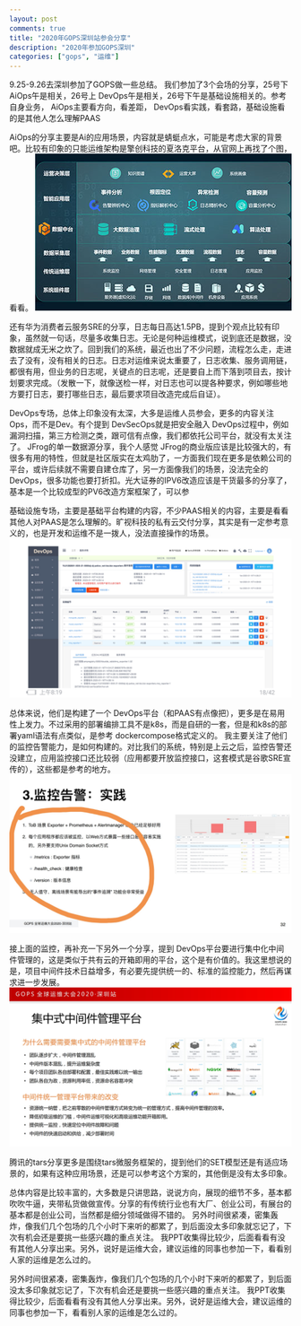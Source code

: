 ```yaml
---
layout: post
comments: true
title: "2020年GOPS深圳站参会分享"
description: "2020年参加GOPS深圳"
categories: ["gops", "运维"]
---
```


9.25-9.26去深圳参加了GOPS做一些总结。
我们参加了3个会场的分享，25号下 AiOps午是相关，26号上 DevOps午是相关，26号下午是基础设施相关的。参考自身业务， AiOps主要看方向，看差距， DevOps看实践，看套路，基础设施看的是其他人怎么理解PAAS

 AiOps的分享主要是Ai的应用场景，内容就是蜻蜓点水，可能是考虑大家的背景吧。比较有印象的只能运维架构是擎创科技的夏洛克平台，从官网上再找了个图，看看。
![夏洛克平台](/assets/images/2020/10_1.jpg)



还有华为消费者云服务SRE的分享，日志每日高达1.5PB，提到个观点比较有印象，虽然就一句话，尽量多收集日志。无论是何种运维模式，说到底还是数据，没数据就成无米之炊了。回到我们的系统，最近也出了不少问题，流程怎么走，走进去了没有，没有相关的日志。日志对运维来说太重要了，日志收集、服务调用链，都很有用，但业务的日志呢，关键点的日志呢，还是要自上而下落到项目去，按计划要求完成。（发散一下，就像送检一样，对日志也可以提各种要求，例如哪些地方要打日志，要打哪些日志，最后要求项目改造完成后自证）。

 DevOps专场，总体上印象没有太深，大多是运维人员参会，更多的内容关注Ops，而不是Dev。有个提到 DevSecOps就是把安全融入 DevOps过程中，例如漏洞扫描，第三方检测之类，跟可信有点像，我们都依托公司平台，就没有太关注了。 JFrog的单一数据源分享，我个人感觉 JFrog的商业版应该是比较强大的，有很多有用的特性，但就是社区版实在太鸡肋了，一方面我们现在更多是依赖公司的平台，或许后续就不需要自建仓库了，另一方面像我们的场景，没法完全的 DevOps，很多功能也要打折扣。光大证券的IPV6改造应该是干货最多的分享了，基本是一个比较成型的PV6改造方案框架了，可以参

基础设施专场，主要是基础平台构建的内容，不少PAAS相关的内容，主要是看看其他人对PAAS是怎么理解的。旷视科技的私有云交付分享，其实是有一定参考意义的，也是开发和运维不是一拨人，没法直接操作的场景。
![devops平台](/assets/images/2020/10_2.jpg)


总体来说，他们是构建了一个 DevOps平台（和PAAS有点像把），更多是在易用性上发力。不过采用的部署编排工具不是k8s，而是自研的一套，但是和k8s的部署yaml语法有点类似，是参考 dockercompose格式定义的。
我主要关注了他们的监控告警能力，是如何构建的。对比我们的系统，特别是上云之后，监控告警还没建立，应用监控接口还比较弱（应用都要开放监控接口，这套模式是谷歌SRE宣传的），这些都是参考的地方。
![监控平台](/assets/images/2020/10_3.jpg)



接上面的监控，再补充一下另外一个分享，提到 DevOps平台要进行集中化中间件管理的，这是类似于共有云的开箱即用的平台，这个是有价值的。我这里想说的是，项目中间件技术日益增多，有必要先提供统一的、标准的监控能力，然后再谋求进一步发展。
![中间件监控平台](/assets/images/2020/10_4.jpg)



腾讯的tars分享更多是围绕tars微服务框架的，提到他们的SET模型还是有适应场景的，如果有这种应用场景，还是可以参考这个方案的，其他倒是没有太多印象。

总体内容是比较丰富的，大多数是只讲思路，说说方向，展现的细节不多，基本都吹吹牛逼，夹带私货做做宣传。分享的有传统行业也有大厂、创业公司，有展台的基本都是创业公司，当然都是细分领域做得不错的。
另外时间很紧凑，密集轰炸，像我们几个包场的几个小时下来听的都累了，到后面没太多印象就忘记了，下次有机会还是要挑一些感兴趣的重点关注。
我PPT收集得比较少，后面看看有没有其他人分享出来。另外，说好是运维大会，建议运维的同事也参加一下，看看别人家的运维是怎么过的。



另外时间很紧凑，密集轰炸，像我们几个包场的几个小时下来听的都累了，到后面没太多印象就忘记了，下次有机会还是要挑一些感兴趣的重点关注。
我PPT收集得比较少，后面看看有没有其他人分享出来。另外，说好是运维大会，建议运维的同事也参加一下，看看别人家的运维是怎么过的。


